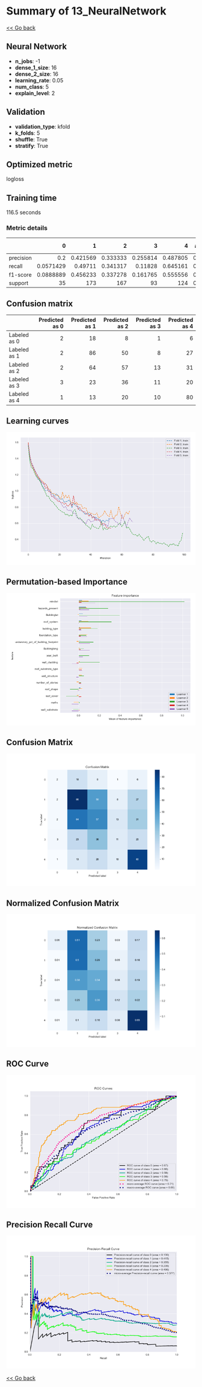 # Summary of 13_NeuralNetwork

[<< Go back](../README.md)


## Neural Network
- **n_jobs**: -1
- **dense_1_size**: 16
- **dense_2_size**: 16
- **learning_rate**: 0.05
- **num_class**: 5
- **explain_level**: 2

## Validation
 - **validation_type**: kfold
 - **k_folds**: 5
 - **shuffle**: True
 - **stratify**: True

## Optimized metric
logloss

## Training time

116.5 seconds

### Metric details
|           |          0 |          1 |          2 |         3 |          4 |   accuracy |   macro avg |   weighted avg |   logloss |
|:----------|-----------:|-----------:|-----------:|----------:|-----------:|-----------:|------------:|---------------:|----------:|
| precision |  0.2       |   0.421569 |   0.333333 |  0.255814 |   0.487805 |   0.398649 |    0.339704 |       0.371413 |    1.9169 |
| recall    |  0.0571429 |   0.49711  |   0.341317 |  0.11828  |   0.645161 |   0.398649 |    0.331802 |       0.398649 |    1.9169 |
| f1-score  |  0.0888889 |   0.456233 |   0.337278 |  0.161765 |   0.555556 |   0.398649 |    0.319944 |       0.375503 |    1.9169 |
| support   | 35         | 173        | 167        | 93        | 124        |   0.398649 |  592        |     592        |    1.9169 |


## Confusion matrix
|              |   Predicted as 0 |   Predicted as 1 |   Predicted as 2 |   Predicted as 3 |   Predicted as 4 |
|:-------------|-----------------:|-----------------:|-----------------:|-----------------:|-----------------:|
| Labeled as 0 |                2 |               18 |                8 |                1 |                6 |
| Labeled as 1 |                2 |               86 |               50 |                8 |               27 |
| Labeled as 2 |                2 |               64 |               57 |               13 |               31 |
| Labeled as 3 |                3 |               23 |               36 |               11 |               20 |
| Labeled as 4 |                1 |               13 |               20 |               10 |               80 |

## Learning curves
![Learning curves](learning_curves.png)

## Permutation-based Importance
![Permutation-based Importance](permutation_importance.png)
## Confusion Matrix

![Confusion Matrix](confusion_matrix.png)


## Normalized Confusion Matrix

![Normalized Confusion Matrix](confusion_matrix_normalized.png)


## ROC Curve

![ROC Curve](roc_curve.png)


## Precision Recall Curve

![Precision Recall Curve](precision_recall_curve.png)



[<< Go back](../README.md)

